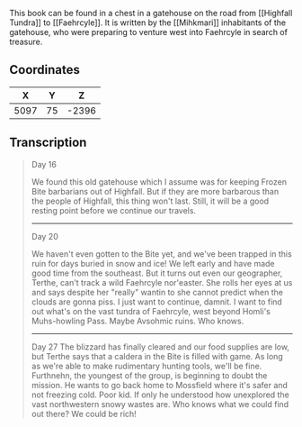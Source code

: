  

This book can be found in a chest in a gatehouse on the road from [[Highfall Tundra]] to [[Faehrcyle]]. It is written by the [[Mihkmari]] inhabitants of the gatehouse, who were preparing to venture west into Faehrcyle in search of treasure.

## Coordinates
| **X** | **Y** | **Z** |
| :---: | :---: | :---: |
| 5097  |  75   | -2396 |

## Transcription
> Day 16
>
> We found this old gatehouse which I assume was for keeping Frozen Bite barbarians out of Highfall. But if they are more barbarous than the people of Highfall, this thing won't last. Still, it will be a good resting point before we continue our travels.
> ***
> Day 20
>
> We haven't even gotten to the Bite yet, and we've been trapped in this ruin for days buried in snow and ice! We left early and have made good time from the southeast. But it turns out even our geographer, Terthe, can't track a wild Faehrcyle nor'easter. She rolls her eyes at us and says despite her "really" wantin to she cannot predict when the clouds are gonna piss. I just want to continue, damnit. I want to find out what's on the vast tundra of Faehrcyle, west beyond Homli's Muhs-howling Pass. Maybe Avsohmic ruins. Who knows.
> ***
> Day 27
   The blizzard has finally cleared and our food supplies are low, but Terthe says that a caldera in the Bite is filled with game. As long as we're able to make rudimentary hunting tools, we'll be fine. Furthnehn, the youngest of the group, is beginning to doubt the mission. He wants to go back home to Mossfield where it's safer and not freezing cold. Poor kid. If only he understood how unexplored the vast northwestern snowy wastes are. Who knows what we could find out there? We could be rich!




